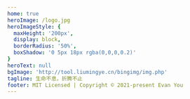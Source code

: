 ```yaml
---
home: true
heroImage: /logo.jpg
heroImageStyle: {
  maxHeight: '200px',
  display: block,
  borderRadius: '50%',
  boxShadow: '0 5px 18px rgba(0,0,0,0.2)'
}
heroText: null
bgImage: 'http://tool.liumingye.cn/bingimg/img.php'
tagline: 生命不息，折腾不止
footer: MIT Licensed | Copyright © 2021-present Evan You
---
```

